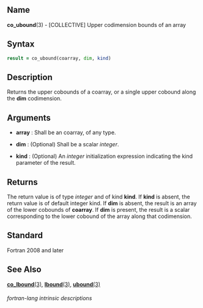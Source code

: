 ## __Name__

__co\_ubound__(3) - \[COLLECTIVE\] Upper codimension bounds of an array


## __Syntax__
```fortran
result = co_ubound(coarray, dim, kind)
```
## __Description__

Returns the upper cobounds of a coarray, or a single upper cobound along
the __dim__ codimension.

## __Arguments__

  - __array__
    : Shall be an coarray, of any type.

  - __dim__
    : (Optional) Shall be a scalar _integer_.

  - __kind__
    : (Optional) An _integer_ initialization expression indicating the kind
    parameter of the result.

## __Returns__

The return value is of type _integer_ and of kind __kind__. If __kind__ is absent,
the return value is of default integer kind. If __dim__ is absent, the
result is an array of the lower cobounds of __coarray__. If __dim__ is present,
the result is a scalar corresponding to the lower cobound of the array
along that codimension.

## __Standard__

Fortran 2008 and later

## __See Also__

[__co\_lbound__(3)](CO_LBOUND),
[__lbound__(3)](LBOUND),
[__ubound__(3)](UBOUND)

###### fortran-lang intrinsic descriptions

